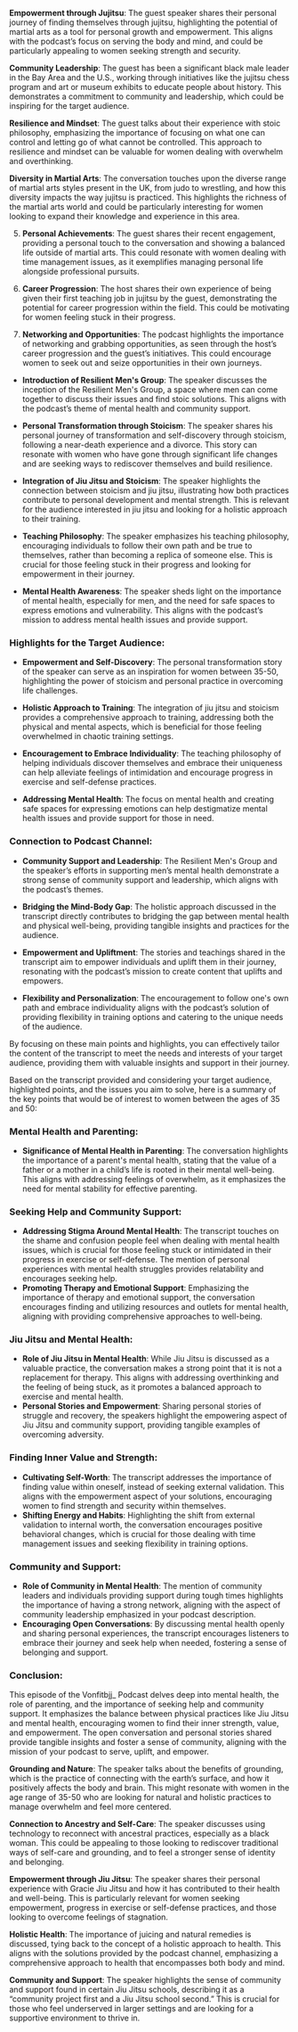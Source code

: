 **Empowerment through Jujitsu**: The guest speaker shares their personal journey of finding themselves through jujitsu, highlighting the potential of martial arts as a tool for personal growth and empowerment. This aligns with the podcast’s focus on serving the body and mind, and could be particularly appealing to women seeking strength and security.

**Community Leadership**: The guest has been a significant black male leader in the Bay Area and the U.S., working through initiatives like the jujitsu chess program and art or museum exhibits to educate people about history. This demonstrates a commitment to community and leadership, which could be inspiring for the target audience.

**Resilience and Mindset**: The guest talks about their experience with stoic philosophy, emphasizing the importance of focusing on what one can control and letting go of what cannot be controlled. This approach to resilience and mindset can be valuable for women dealing with overwhelm and overthinking.

**Diversity in Martial Arts**: The conversation touches upon the diverse range of martial arts styles present in the UK, from judo to wrestling, and how this diversity impacts the way jujitsu is practiced. This highlights the richness of the martial arts world and could be particularly interesting for women looking to expand their knowledge and experience in this area.

5. **Personal Achievements**: The guest shares their recent engagement, providing a personal touch to the conversation and showing a balanced life outside of martial arts. This could resonate with women dealing with time management issues, as it exemplifies managing personal life alongside professional pursuits.

6. **Career Progression**: The host shares their own experience of being given their first teaching job in jujitsu by the guest, demonstrating the potential for career progression within the field. This could be motivating for women feeling stuck in their progress.

7. **Networking and Opportunities**: The podcast highlights the importance of networking and grabbing opportunities, as seen through the host’s career progression and the guest’s initiatives. This could encourage women to seek out and seize opportunities in their own journeys.

- **Introduction of Resilient Men's Group**: The speaker discusses the inception of the Resilient Men's Group, a space where men can come together to discuss their issues and find stoic solutions. This aligns with the podcast’s theme of mental health and community support.

- **Personal Transformation through Stoicism**: The speaker shares his personal journey of transformation and self-discovery through stoicism, following a near-death experience and a divorce. This story can resonate with women who have gone through significant life changes and are seeking ways to rediscover themselves and build resilience.

- **Integration of Jiu Jitsu and Stoicism**: The speaker highlights the connection between stoicism and jiu jitsu, illustrating how both practices contribute to personal development and mental strength. This is relevant for the audience interested in jiu jitsu and looking for a holistic approach to their training.

- **Teaching Philosophy**: The speaker emphasizes his teaching philosophy, encouraging individuals to follow their own path and be true to themselves, rather than becoming a replica of someone else. This is crucial for those feeling stuck in their progress and looking for empowerment in their journey.

- **Mental Health Awareness**: The speaker sheds light on the importance of mental health, especially for men, and the need for safe spaces to express emotions and vulnerability. This aligns with the podcast’s mission to address mental health issues and provide support.

### Highlights for the Target Audience:
- **Empowerment and Self-Discovery**: The personal transformation story of the speaker can serve as an inspiration for women between 35-50, highlighting the power of stoicism and personal practice in overcoming life challenges.

- **Holistic Approach to Training**: The integration of jiu jitsu and stoicism provides a comprehensive approach to training, addressing both the physical and mental aspects, which is beneficial for those feeling overwhelmed in chaotic training settings.

- **Encouragement to Embrace Individuality**: The teaching philosophy of helping individuals discover themselves and embrace their uniqueness can help alleviate feelings of intimidation and encourage progress in exercise and self-defense practices.

- **Addressing Mental Health**: The focus on mental health and creating safe spaces for expressing emotions can help destigmatize mental health issues and provide support for those in need.

### Connection to Podcast Channel:
- **Community Support and Leadership**: The Resilient Men's Group and the speaker’s efforts in supporting men’s mental health demonstrate a strong sense of community support and leadership, which aligns with the podcast’s themes.

- **Bridging the Mind-Body Gap**: The holistic approach discussed in the transcript directly contributes to bridging the gap between mental health and physical well-being, providing tangible insights and practices for the audience.

- **Empowerment and Upliftment**: The stories and teachings shared in the transcript aim to empower individuals and uplift them in their journey, resonating with the podcast’s mission to create content that uplifts and empowers.

- **Flexibility and Personalization**: The encouragement to follow one's own path and embrace individuality aligns with the podcast’s solution of providing flexibility in training options and catering to the unique needs of the audience.

By focusing on these main points and highlights, you can effectively tailor the content of the transcript to meet the needs and interests of your target audience, providing them with valuable insights and support in their journey.

Based on the transcript provided and considering your target audience, highlighted points, and the issues you aim to solve, here is a summary of the key points that would be of interest to women between the ages of 35 and 50:

### Mental Health and Parenting:
- **Significance of Mental Health in Parenting**: The conversation highlights the importance of a parent's mental health, stating that the value of a father or a mother in a child’s life is rooted in their mental well-being. This aligns with addressing feelings of overwhelm, as it emphasizes the need for mental stability for effective parenting.

### Seeking Help and Community Support:
- **Addressing Stigma Around Mental Health**: The transcript touches on the shame and confusion people feel when dealing with mental health issues, which is crucial for those feeling stuck or intimidated in their progress in exercise or self-defense. The mention of personal experiences with mental health struggles provides relatability and encourages seeking help.
- **Promoting Therapy and Emotional Support**: Emphasizing the importance of therapy and emotional support, the conversation encourages finding and utilizing resources and outlets for mental health, aligning with providing comprehensive approaches to well-being.

### Jiu Jitsu and Mental Health:
- **Role of Jiu Jitsu in Mental Health**: While Jiu Jitsu is discussed as a valuable practice, the conversation makes a strong point that it is not a replacement for therapy. This aligns with addressing overthinking and the feeling of being stuck, as it promotes a balanced approach to exercise and mental health.
- **Personal Stories and Empowerment**: Sharing personal stories of struggle and recovery, the speakers highlight the empowering aspect of Jiu Jitsu and community support, providing tangible examples of overcoming adversity.

### Finding Inner Value and Strength:
- **Cultivating Self-Worth**: The transcript addresses the importance of finding value within oneself, instead of seeking external validation. This aligns with the empowerment aspect of your solutions, encouraging women to find strength and security within themselves.
- **Shifting Energy and Habits**: Highlighting the shift from external validation to internal worth, the conversation encourages positive behavioral changes, which is crucial for those dealing with time management issues and seeking flexibility in training options.

### Community and Support:
- **Role of Community in Mental Health**: The mention of community leaders and individuals providing support during tough times highlights the importance of having a strong network, aligning with the aspect of community leadership emphasized in your podcast description.
- **Encouraging Open Conversations**: By discussing mental health openly and sharing personal experiences, the transcript encourages listeners to embrace their journey and seek help when needed, fostering a sense of belonging and support.

### Conclusion:
This episode of the Vonfitbjj_ Podcast delves deep into mental health, the role of parenting, and the importance of seeking help and community support. It emphasizes the balance between physical practices like Jiu Jitsu and mental health, encouraging women to find their inner strength, value, and empowerment. The open conversation and personal stories shared provide tangible insights and foster a sense of community, aligning with the mission of your podcast to serve, uplift, and empower.

**Grounding and Nature**: The speaker talks about the benefits of grounding, which is the practice of connecting with the earth’s surface, and how it positively affects the body and brain. This might resonate with women in the age range of 35-50 who are looking for natural and holistic practices to manage overwhelm and feel more centered.

**Connection to Ancestry and Self-Care**: The speaker discusses using technology to reconnect with ancestral practices, especially as a black woman. This could be appealing to those looking to rediscover traditional ways of self-care and grounding, and to feel a stronger sense of identity and belonging.

**Empowerment through Jiu Jitsu**: The speaker shares their personal experience with Gracie Jiu Jitsu and how it has contributed to their health and well-being. This is particularly relevant for women seeking empowerment, progress in exercise or self-defense practices, and those looking to overcome feelings of stagnation.

**Holistic Health**: The importance of juicing and natural remedies is discussed, tying back to the concept of a holistic approach to health. This aligns with the solutions provided by the podcast channel, emphasizing a comprehensive approach to health that encompasses both body and mind.

**Community and Support**: The speaker highlights the sense of community and support found in certain Jiu Jitsu schools, describing it as a “community project first and a Jiu Jitsu school second.” This is crucial for those who feel underserved in larger settings and are looking for a supportive environment to thrive in.